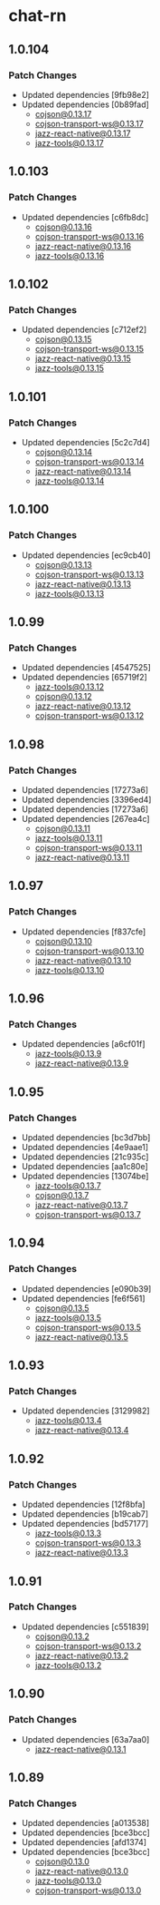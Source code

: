 # chat-rn

## 1.0.104

### Patch Changes

- Updated dependencies [9fb98e2]
- Updated dependencies [0b89fad]
  - cojson@0.13.17
  - cojson-transport-ws@0.13.17
  - jazz-react-native@0.13.17
  - jazz-tools@0.13.17

## 1.0.103

### Patch Changes

- Updated dependencies [c6fb8dc]
  - cojson@0.13.16
  - cojson-transport-ws@0.13.16
  - jazz-react-native@0.13.16
  - jazz-tools@0.13.16

## 1.0.102

### Patch Changes

- Updated dependencies [c712ef2]
  - cojson@0.13.15
  - cojson-transport-ws@0.13.15
  - jazz-react-native@0.13.15
  - jazz-tools@0.13.15

## 1.0.101

### Patch Changes

- Updated dependencies [5c2c7d4]
  - cojson@0.13.14
  - cojson-transport-ws@0.13.14
  - jazz-react-native@0.13.14
  - jazz-tools@0.13.14

## 1.0.100

### Patch Changes

- Updated dependencies [ec9cb40]
  - cojson@0.13.13
  - cojson-transport-ws@0.13.13
  - jazz-react-native@0.13.13
  - jazz-tools@0.13.13

## 1.0.99

### Patch Changes

- Updated dependencies [4547525]
- Updated dependencies [65719f2]
  - jazz-tools@0.13.12
  - cojson@0.13.12
  - jazz-react-native@0.13.12
  - cojson-transport-ws@0.13.12

## 1.0.98

### Patch Changes

- Updated dependencies [17273a6]
- Updated dependencies [3396ed4]
- Updated dependencies [17273a6]
- Updated dependencies [267ea4c]
  - cojson@0.13.11
  - jazz-tools@0.13.11
  - cojson-transport-ws@0.13.11
  - jazz-react-native@0.13.11

## 1.0.97

### Patch Changes

- Updated dependencies [f837cfe]
  - cojson@0.13.10
  - cojson-transport-ws@0.13.10
  - jazz-react-native@0.13.10
  - jazz-tools@0.13.10

## 1.0.96

### Patch Changes

- Updated dependencies [a6cf01f]
  - jazz-tools@0.13.9
  - jazz-react-native@0.13.9

## 1.0.95

### Patch Changes

- Updated dependencies [bc3d7bb]
- Updated dependencies [4e9aae1]
- Updated dependencies [21c935c]
- Updated dependencies [aa1c80e]
- Updated dependencies [13074be]
  - jazz-tools@0.13.7
  - cojson@0.13.7
  - jazz-react-native@0.13.7
  - cojson-transport-ws@0.13.7

## 1.0.94

### Patch Changes

- Updated dependencies [e090b39]
- Updated dependencies [fe6f561]
  - cojson@0.13.5
  - jazz-tools@0.13.5
  - cojson-transport-ws@0.13.5
  - jazz-react-native@0.13.5

## 1.0.93

### Patch Changes

- Updated dependencies [3129982]
  - jazz-tools@0.13.4
  - jazz-react-native@0.13.4

## 1.0.92

### Patch Changes

- Updated dependencies [12f8bfa]
- Updated dependencies [b19cab7]
- Updated dependencies [bd57177]
  - jazz-tools@0.13.3
  - cojson-transport-ws@0.13.3
  - jazz-react-native@0.13.3

## 1.0.91

### Patch Changes

- Updated dependencies [c551839]
  - cojson@0.13.2
  - cojson-transport-ws@0.13.2
  - jazz-react-native@0.13.2
  - jazz-tools@0.13.2

## 1.0.90

### Patch Changes

- Updated dependencies [63a7aa0]
  - jazz-react-native@0.13.1

## 1.0.89

### Patch Changes

- Updated dependencies [a013538]
- Updated dependencies [bce3bcc]
- Updated dependencies [afd1374]
- Updated dependencies [bce3bcc]
  - cojson@0.13.0
  - jazz-react-native@0.13.0
  - jazz-tools@0.13.0
  - cojson-transport-ws@0.13.0
